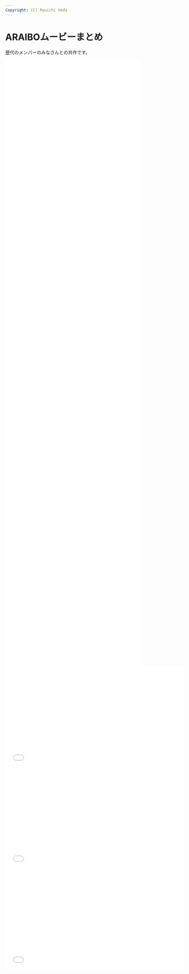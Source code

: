 ```yaml
---
Copyright: (C) Ryuichi Ueda
---
```



# ARAIBOムービーまとめ
歴代のメンバーのみなさんとの共作です。

<iframe width="420" height="315" src="//www.youtube.com/embed/lpdWQ6jVR78" frameborder="0" allowfullscreen></iframe>

<iframe width="420" height="315" src="//www.youtube.com/embed/7FZyurrHgHQ" frameborder="0" allowfullscreen></iframe>


<iframe width="420" height="315" src="//www.youtube.com/embed/Oz2wIDD02LY" frameborder="0" allowfullscreen></iframe>

<iframe width="420" height="315" src="//www.youtube.com/embed/gX5Lkk4TOKo" frameborder="0" allowfullscreen></iframe>

<iframe width="420" height="315" src="//www.youtube.com/embed/vBZYrIFzejQ" frameborder="0" allowfullscreen></iframe>

<iframe width="420" height="315" src="//www.youtube.com/embed/DQC-cKOj_jc" frameborder="0" allowfullscreen></iframe>


<iframe width="560" height="315" src="//www.youtube.com/embed/z6Yw1qhCZjk" frameborder="0" allowfullscreen></iframe>

<iframe width="560" height="315" src="//www.youtube.com/embed/HMTiBYlzfdY" frameborder="0" allowfullscreen></iframe>

<iframe width="560" height="315" src="//www.youtube.com/embed/cqDU4zmgQSY" frameborder="0" allowfullscreen></iframe>

